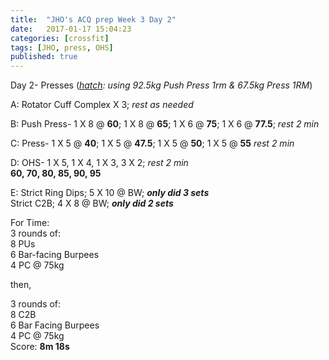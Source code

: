 ```yaml
---
title:  "JHO's ACQ prep Week 3 Day 2"
date:   2017-01-17 15:04:23
categories: [crossfit]
tags: [JHO, press, OHS]
published: true
---
```

Day 2- Presses (_[hatch][hatch_link]: using 92.5kg Push Press 1rm & 67.5kg Press 1RM_)

A: Rotator Cuff Complex X 3; _rest as needed_  

B: Push Press- 1 X 8 @ **60**; 1 X 8 @ **65**; 1 X 6 @ **75**; 1 X 6 @ **77.5**; _rest 2 min_

C: Press- 1 X 5 @ **40**; 1 X 5 @ **47.5**; 1 X 5 @ **50**; 1 X 5 @ **55** _rest 2 min_

D: OHS- 1 X 5, 1 X 4, 1 X 3, 3 X 2; _rest 2 min_  
**60, 70, 80, 85, 90, 95**

E: Strict Ring Dips; 5 X 10 @ BW; **_only did 3 sets_**  
Strict C2B; 4 X 8 @ BW; **_only did 2 sets_**  

For Time:  
3 rounds of:  
8 PUs  
6 Bar-facing Burpees  
4 PC @ 75kg  

then,

3 rounds of:  
8 C2B  
6 Bar Facing Burpees  
4 PC @ 75kg  
Score: **8m 18s**


[hatch_link]: http://www.hatchsquat.com/hatch-squat-calculator/